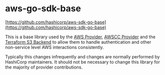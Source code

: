 # aws-go-sdk-base

[https://github.com/hashicorp/aws-sdk-go-base](https://github.com/hashicorp/aws-sdk-go-base)

This is a base library used by the [AWS Provider](https://github.com/hashicorp/terraform-provider-aws), [AWSCC Provider](https://github.com/hashicorp/terraform-provider-awscc) and the [Terraform S3 Backend](https://github.com/hashicorp/terraform/tree/main/internal/backend/remote-state/s3) to allow them to handle authentication and other non-service level AWS interactions consistently.

Typically this changes infrequently and changes are normally performed by HashiCorp maintainers. It should not be necessary to change this library for the majority of provider contributions.
